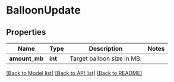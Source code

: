 # BalloonUpdate

## Properties
Name | Type | Description | Notes
------------ | ------------- | ------------- | -------------
**amount_mb** | **int** | Target balloon size in MB. | 

[[Back to Model list]](../README.md#documentation-for-models) [[Back to API list]](../README.md#documentation-for-api-endpoints) [[Back to README]](../README.md)

